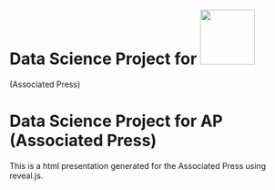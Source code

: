 # Data Science Project for <a href = "www.ap.org"> <img src="https://lh4.googleusercontent.com/-d8U2hnWzNWY/AAAAAAAAAAI/AAAAAAAABxQ/cMcfce9krzU/s0-c-k-no-ns/photo.jpg" width="96">
</a> (Associated Press)
# Data Science Project for AP (Associated Press)

This is a html presentation generated for the Associated Press using reveal.js.

